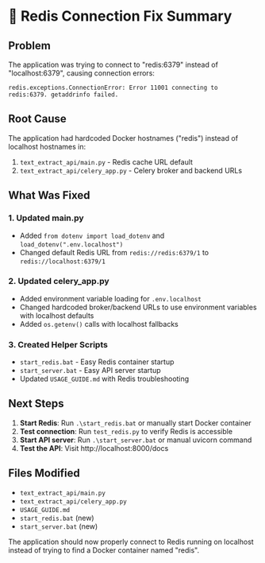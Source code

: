 # 🔧 Redis Connection Fix Summary

## Problem
The application was trying to connect to "redis:6379" instead of "localhost:6379", causing connection errors:
```
redis.exceptions.ConnectionError: Error 11001 connecting to redis:6379. getaddrinfo failed.
```

## Root Cause
The application had hardcoded Docker hostnames ("redis") instead of localhost hostnames in:
1. `text_extract_api/main.py` - Redis cache URL default
2. `text_extract_api/celery_app.py` - Celery broker and backend URLs

## What Was Fixed

### 1. Updated main.py
- Added `from dotenv import load_dotenv` and `load_dotenv(".env.localhost")`
- Changed default Redis URL from `redis://redis:6379/1` to `redis://localhost:6379/1`

### 2. Updated celery_app.py
- Added environment variable loading for `.env.localhost`
- Changed hardcoded broker/backend URLs to use environment variables with localhost defaults
- Added `os.getenv()` calls with localhost fallbacks

### 3. Created Helper Scripts
- `start_redis.bat` - Easy Redis container startup
- `start_server.bat` - Easy API server startup
- Updated `USAGE_GUIDE.md` with Redis troubleshooting

## Next Steps
1. **Start Redis**: Run `.\start_redis.bat` or manually start Docker container
2. **Test connection**: Run `test_redis.py` to verify Redis is accessible
3. **Start API server**: Run `.\start_server.bat` or manual uvicorn command
4. **Test the API**: Visit http://localhost:8000/docs

## Files Modified
- `text_extract_api/main.py`
- `text_extract_api/celery_app.py`
- `USAGE_GUIDE.md`
- `start_redis.bat` (new)
- `start_server.bat` (new)

The application should now properly connect to Redis running on localhost instead of trying to find a Docker container named "redis".
